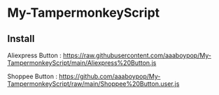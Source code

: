 # My-TampermonkeyScript

## Install 
Aliexpress Button : https://raw.githubusercontent.com/aaaboypop/My-TampermonkeyScript/main/Aliexpress%20Button.js

Shoppee Button : https://github.com/aaaboypop/My-TampermonkeyScript/raw/main/Shoppee%20Button.user.js
